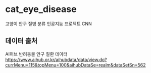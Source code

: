 # cat_eye_disease
고양이 안구 질병 분류 인공지능 프로젝트
CNN

## 데이터 출처
AI허브
반려동물 안구 질환 데이터
https://www.aihub.or.kr/aihubdata/data/view.do?currMenu=115&topMenu=100&aihubDataSe=realm&dataSetSn=562

